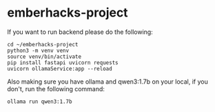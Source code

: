 # emberhacks-project

If you want to run backend please do the following:
```
cd ~/emberhacks-project
python3 -m venv venv
source venv/bin/activate
pip install fastapi uvicorn requests
uvicorn ollamaService:app --reload
```

Also making sure you have ollama and qwen3:1.7b on your local, if you don't, run the following command:
```
ollama run qwen3:1.7b
```
